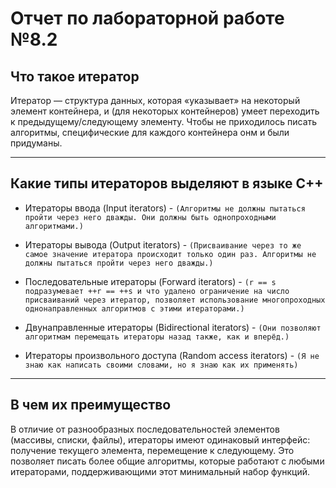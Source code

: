 # Отчет по лабораторной работе №8.2

## Что такое итератор
Итератор — структура данных, которая «указывает» на некоторый элемент контейнера, и (для некоторых контейнеров) умеет переходить к предыдущему/следующему элементу.
Чтобы не приходилось писать алгоритмы, специфические для каждого контейнера онм и были придуманы.
***

## Какие типы итераторов выделяют в языке С++
- Итераторы ввода (Input iterators) - ``(Алгоритмы не должны пытаться пройти через него дважды. Они должны быть однопроходными алгоритмами.)``
  
- Итераторы вывода (Output iterators) - ``(Присваивание через то же самое значение итератора происходит только один раз. Алгоритмы не должны пытаться пройти через него дважды.)``
  
- Последовательные итераторы (Forward iterators) - ``(r == s подразумевает ++r == ++s и что удалено ограничение на число присваиваний через итератор, позволяет использование многопроходных однонаправленных алгоритмов с этими итераторами.)``
  
- Двунаправленные итераторы (Bidirectional iterators) - ``(Они позволяют алгоритмам перемещать итераторы назад также, как и вперёд.)``
  
- Итераторы произвольного доступа (Random access iterators) - ``(Я не знаю как написать своими словами, но я знаю как их применять)``
***

## В чем их преимущество
В отличие от разнообразных последовательностей элементов (массивы, списки, файлы), итераторы имеют одинаковый интерфейс: получение текущего элемента, перемещение к следующему. Это позволяет писать более общие алгоритмы, которые работают с любыми итераторами, поддерживающими этот минимальный набор функций.


